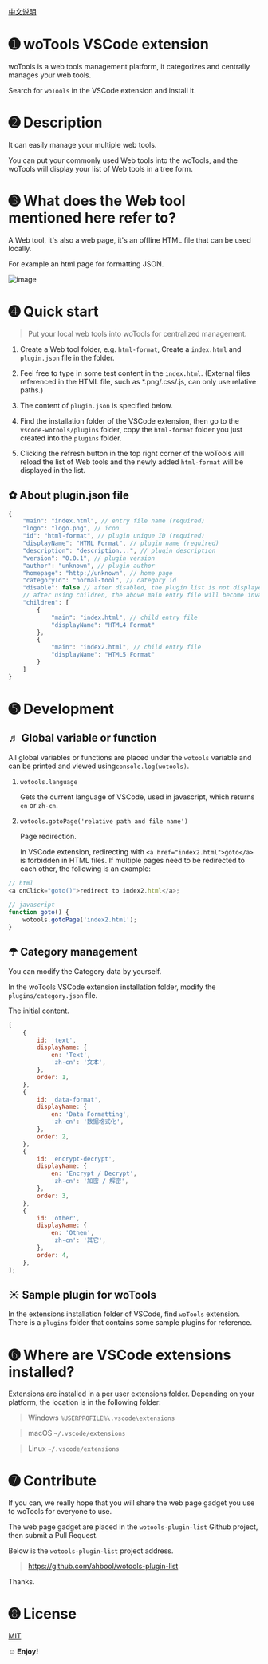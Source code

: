 [中文说明](README.zh-CN.md)

# ➊ woTools VSCode extension

woTools is a web tools management platform, it categorizes and centrally manages your web tools.

Search for `woTools` in the VSCode extension and install it.

# ➋ Description

It can easily manage your multiple web tools.

You can put your commonly used Web tools into the woTools, and the woTools will display your list of Web tools in a tree form.

# ➌ What does the Web tool mentioned here refer to?

A Web tool, it's also a web page, it's an offline HTML file that can be used locally.

For example an html page for formatting JSON.

![image](screenshots/main.png)

# ➍ Quick start

> Put your local web tools into woTools for centralized management.

1. Create a Web tool folder, e.g. `html-format`, Create a `index.html` and `plugin.json` file in the folder.

2. Feel free to type in some test content in the `index.html`. (External files referenced in the HTML file, such as \*.png/.css/.js, can only use relative paths.)

3. The content of `plugin.json` is specified below.

4. Find the installation folder of the VSCode extension, then go to the `vscode-wotools/plugins` folder, copy the `html-format` folder you just created into the `plugins` folder.

5. Clicking the refresh button in the top right corner of the woTools will reload the list of Web tools and the newly added `html-format` will be displayed in the list.

## ✿ About plugin.json file

```javascript
{
    "main": "index.html", // entry file name (required)
    "logo": "logo.png", // icon
    "id": "html-format", // plugin unique ID (required)
    "displayName": "HTML Format", // plugin name (required)
    "description": "description...", // plugin description
    "version": "0.0.1", // plugin version
    "author": "unknown", // plugin author
    "homepage": "http://unknown", // home page
    "categoryId": "normal-tool", // category id
    "disable": false // after disabled, the plugin list is not displayed
    // after using children, the above main entry file will become invalid
    "children": [
        {
            "main": "index.html", // child entry file
            "displayName": "HTML4 Format"
        },
        {
            "main": "index2.html", // child entry file
            "displayName": "HTML5 Format"
        }
    ]
}
```

# ➎ Development

## ♬ Global variable or function

All global variables or functions are placed under the `wotools` variable and can be printed and viewed using`console.log(wotools)`.

1. `wotools.language`

    Gets the current language of VSCode, used in javascript, which returns `en` or `zh-cn`.

2. `wotools.gotoPage('relative path and file name')`

    Page redirection.

    In VSCode extension, redirecting with `<a href="index2.html">goto</a>` is forbidden in HTML files.
    If multiple pages need to be redirected to each other, the following is an example:

```javascript
// html
<a onClick="goto()">redirect to index2.html</a>;

// javascript
function goto() {
    wotools.gotoPage('index2.html');
}
```

## ☂ Category management

You can modify the Category data by yourself.

In the woTools VSCode extension installation folder, modify the `plugins/category.json` file.

The initial content.

```javascript
[
    {
        id: 'text',
        displayName: {
            en: 'Text',
            'zh-cn': '文本',
        },
        order: 1,
    },
    {
        id: 'data-format',
        displayName: {
            en: 'Data Formatting',
            'zh-cn': '数据格式化',
        },
        order: 2,
    },
    {
        id: 'encrypt-decrypt',
        displayName: {
            en: 'Encrypt / Decrypt',
            'zh-cn': '加密 / 解密',
        },
        order: 3,
    },
    {
        id: 'other',
        displayName: {
            en: 'Othen',
            'zh-cn': '其它',
        },
        order: 4,
    },
];
```

## ☀ Sample plugin for woTools

In the extensions installation folder of VSCode, find `woTools` extension. There is a `plugins` folder that contains some sample plugins for reference.

# ➏ Where are VSCode extensions installed?

Extensions are installed in a per user extensions folder. Depending on your platform, the location is in the following folder:

> Windows `%USERPROFILE%\.vscode\extensions`

> macOS `~/.vscode/extensions`

> Linux `~/.vscode/extensions`

# ➐ Contribute

If you can, we really hope that you will share the web page gadget you use to woTools for everyone to use.

The web page gadget are placed in the `wotools-plugin-list` Github project, then submit a Pull Request.

Below is the `wotools-plugin-list` project address.

> https://github.com/ahbool/wotools-plugin-list

Thanks.

# ➑ License

[MIT](LICENSE)

**☺ Enjoy!**

